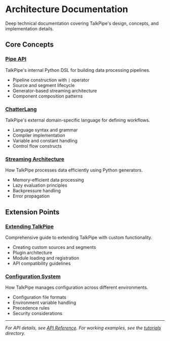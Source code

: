 # Architecture Documentation

Deep technical documentation covering TalkPipe's design, concepts, and implementation details.

## Core Concepts

### [Pipe API](pipe-api.md)
TalkPipe's internal Python DSL for building data processing pipelines.
- Pipeline construction with `|` operator
- Source and segment lifecycle
- Generator-based streaming architecture
- Component composition patterns

### [ChatterLang](chatterlang.md)
TalkPipe's external domain-specific language for defining workflows.
- Language syntax and grammar
- Compiler implementation
- Variable and constant handling
- Control flow constructs

### [Streaming Architecture](streaming.md)
How TalkPipe processes data efficiently using Python generators.
- Memory-efficient data processing
- Lazy evaluation principles
- Backpressure handling
- Error propagation

## Extension Points

### [Extending TalkPipe](extending-talkpipe.md)
Comprehensive guide to extending TalkPipe with custom functionality.
- Creating custom sources and segments
- Plugin architecture
- Module loading and registration
- API compatibility guidelines

### [Configuration System](configuration.md)
How TalkPipe manages configuration across different environments.
- Configuration file formats
- Environment variable handling
- Precedence rules
- Security considerations

---

*For API details, see [API Reference](../api-reference/). For working examples, see the [tutorials](../tutorials/) directory.*